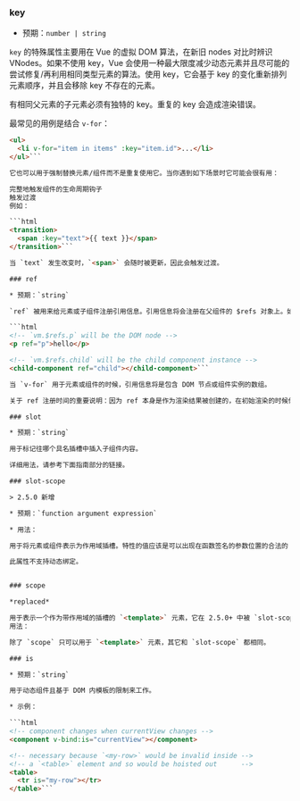 
### key

* 预期：`number | string`

`key` 的特殊属性主要用在 Vue 的虚拟 DOM 算法，在新旧 nodes 对比时辨识 VNodes。如果不使用 key，Vue 会使用一种最大限度减少动态元素并且尽可能的尝试修复/再利用相同类型元素的算法。使用 key，它会基于 key 的变化重新排列元素顺序，并且会移除 key 不存在的元素。

有相同父元素的子元素必须有独特的 key。重复的 key 会造成渲染错误。

最常见的用例是结合 `v-for`：

```html
<ul>
  <li v-for="item in items" :key="item.id">...</li>
</ul>```

它也可以用于强制替换元素/组件而不是重复使用它。当你遇到如下场景时它可能会很有用：

完整地触发组件的生命周期钩子
触发过渡
例如：

```html
<transition>
  <span :key="text">{{ text }}</span>
</transition>```

当 `text` 发生改变时，`<span>` 会随时被更新，因此会触发过渡。

### ref

* 预期：`string`

`ref` 被用来给元素或子组件注册引用信息。引用信息将会注册在父组件的 $refs 对象上。如果在普通的 DOM 元素上使用，引用指向的就是 DOM 元素；如果用在子组件上，引用就指向组件实例：

```html
<!-- `vm.$refs.p` will be the DOM node -->
<p ref="p">hello</p>

<!-- `vm.$refs.child` will be the child component instance -->
<child-component ref="child"></child-component>```

当 `v-for` 用于元素或组件的时候，引用信息将是包含 DOM 节点或组件实例的数组。

关于 ref 注册时间的重要说明：因为 ref 本身是作为渲染结果被创建的，在初始渲染的时候你不能访问它们 - 它们还不存在！$refs 也不是响应式的，因此你不应该试图用它在模板中做数据绑定。

### slot

* 预期：`string`

用于标记往哪个具名插槽中插入子组件内容。

详细用法，请参考下面指南部分的链接。

### slot-scope

> 2.5.0 新增

* 预期：`function argument expression`

* 用法：

用于将元素或组件表示为作用域插槽。特性的值应该是可以出现在函数签名的参数位置的合法的 JavaScript 表达式。这意味着在支持的环境中，你还可以在表达式中使用 ES2015 解构。它在 2.5.0+ 中替代了 `scope`。

此属性不支持动态绑定。


### scope 

*replaced*

用于表示一个作为带作用域的插槽的 `<template>` 元素，它在 2.5.0+ 中被 `slot-scope` 替代。
用法：

除了 `scope` 只可以用于 `<template>` 元素，其它和 `slot-scope` 都相同。

### is

* 预期：`string`

用于动态组件且基于 DOM 内模板的限制来工作。

* 示例：

```html
<!-- component changes when currentView changes -->
<component v-bind:is="currentView"></component>

<!-- necessary because `<my-row>` would be invalid inside -->
<!-- a `<table>` element and so would be hoisted out      -->
<table>
  <tr is="my-row"></tr>
</table>```
